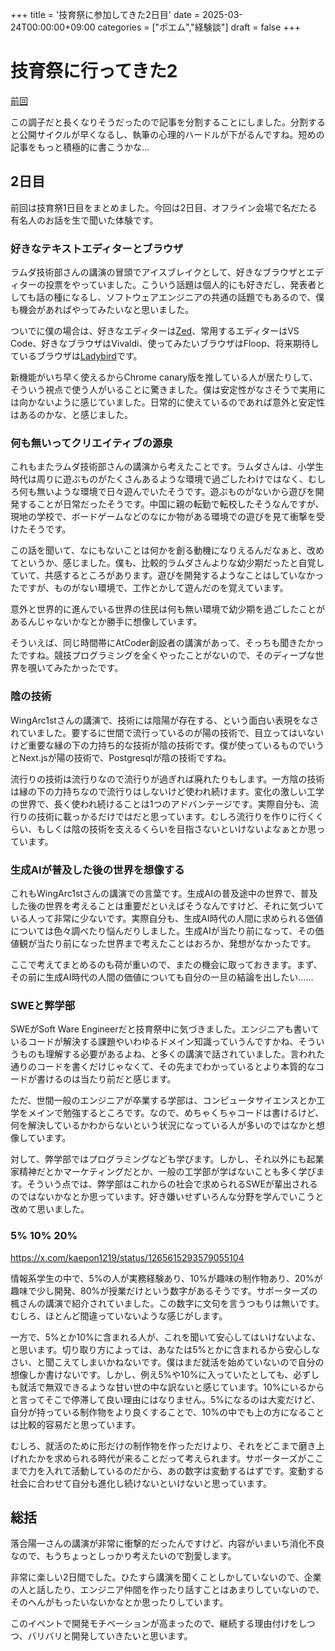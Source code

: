 +++
title = '技育祭に参加してきた2日目'
date = 2025-03-24T00:00:00+09:00
categories = ["ポエム","経験談"]
draft = false
+++

# 技育祭に行ってきた2

[前回](/p/技育祭に参加してきた/)

この調子だと長くなりそうだったので記事を分割することにしました。分割すると公開サイクルが早くなるし、執筆の心理的ハードルが下がるんですね。短めの記事をもっと積極的に書こうかな…

## 2日目

前回は技育祭1日目をまとめました。今回は2日目、オフライン会場で名だたる有名人のお話を生で聞いた体験です。

### 好きなテキストエディターとブラウザ

ラムダ技術部さんの講演の冒頭でアイスブレイクとして、好きなブラウザとエディターの投票をやっていました。こういう話題は個人的にも好きだし、発表者としても話の種になるし、ソフトウェアエンジニアの共通の話題でもあるので、僕も機会があればやってみたいなと思いました。

ついでに僕の場合は、好きなエディターは[Zed](https://zed.dev/)、常用するエディターはVS Code、好きなブラウザはVivaldi、使ってみたいブラウザはFloop、将来期待しているブラウザは[Ladybird](https://ladybird.org/)です。

新機能がいち早く使えるからChrome canary版を推している人が居たりして、そういう視点で使う人がいることに驚きました。僕は安定性がなさそうで実用には向かないように感じていました。日常的に使えているのであれば意外と安定性はあるのかな、と感じました。

### 何も無いってクリエイティブの源泉

これもまたラムダ技術部さんの講演から考えたことです。ラムダさんは、小学生時代は周りに遊ぶものがたくさんあるような環境で過ごしたわけではなく、むしろ何も無いような環境で日々遊んでいたそうです。遊ぶものがないから遊びを開発することが日常だったそうです。中国に親の転勤で転校したそうなんですが、現地の学校で、ボードゲームなどのなにか物がある環境での遊びを見て衝撃を受けたそうです。

この話を聞いて、なにもないことは何かを創る動機になりえるんだなぁと、改めてというか、感じました。僕も、比較的ラムダさんよりな幼少期だったと自覚していて、共感するところがあります。遊びを開発するようなことはしていなかったですが、ものがない環境で、工作とかして遊んだのを覚えています。

意外と世界的に進んでいる世界の住民は何も無い環境で幼少期を過ごしたことがあるんじゃないかなとか勝手に想像しています。

そういえば、同じ時間帯にAtCoder創設者の講演があって、そっちも聞きたかったですね。競技プログラミングを全くやったことがないので、そのディープな世界を覗いてみたかったです。

### 陰の技術

WingArc1stさんの講演で、技術には陰陽が存在する、という面白い表現をなされていました。要するに世間で流行っているのが陽の技術で、目立ってはいないけど重要な縁の下の力持ち的な技術が陰の技術です。僕が使っているものでいうとNext.jsが陽の技術で、Postgresqlが陰の技術ですね。

流行りの技術は流行りなので流行りが過ぎれば廃れたりもします。一方陰の技術は縁の下の力持ちなので流行りはしないけど使われ続けます。変化の激しい工学の世界で、長く使われ続けることは1つのアドバンテージです。実際自分も、流行りの技術に載っかるだけではだと思っています。むしろ流行りを作りに行くくらい、もしくは陰の技術を支えるくらいを目指さないといけないよなぁとか思っています。

### 生成AIが普及した後の世界を想像する

これもWingArc1stさんの講演での言葉です。生成AIの普及途中の世界で、普及した後の世界を考えることは重要だといえばそうなんですけど、それに気づいている人って非常に少ないです。実際自分も、生成AI時代の人間に求められる価値については色々調べたり悩んだりしました。生成AIが当たり前になって、その価値観が当たり前になった世界まで考えたことはおろか、発想がなかったです。

ここで考えてまとめるのも荷が重いので、またの機会に取っておきます。まず、その前に生成AI時代の人間の価値についても自分の一旦の結論を出したい……

### SWEと弊学部

SWEがSoft Ware Engineerだと技育祭中に気づきました。エンジニアも書いているコードが解決する課題やいわゆるドメイン知識っていうんですかね、そういうものも理解する必要があるよね、と多くの講演で話されていました。言われた通りのコードを書くだけじゃなくて、その先までわかっているとより本質的なコードが書けるのは当たり前だと感じます。

ただ、世間一般のエンジニアが卒業する学部は、コンピュータサイエンスとか工学をメインで勉強するところです。なので、めちゃくちゃコードは書けるけど、何を解決しているかわからないという状況になっている人が多いのではなかと想像しています。

対して、弊学部ではプログラミングなども学びます。しかし、それ以外にも起業家精神だとかマーケティングだとか、一般の工学部が学ばないことも多く学びます。そういう点では、弊学部はこれからの社会で求められるSWEが輩出されるのではないかなとか思っています。好き嫌いせずいろんな分野を学んでいこうと改めて思いました。

### 5% 10% 20%

<https://x.com/kaepon1219/status/1265615293579055104>

情報系学生の中で、5%の人が実務経験あり、10%が趣味の制作物あり、20%が趣味で少し開発、80%が授業だけという数字があるそうです。サポーターズの楓さんの講演で紹介されていました。この数字に文句を言うつもりは無いです。むしろ、ほとんど間違っていないような感じがします。

一方で、5%とか10%に含まれる人が、これを聞いて安心してはいけないよな、と思います。切り取り方によっては、あなたは5%とかに含まれるから安心しなさい、と聞こえてしまいかねないです。僕はまだ就活を始めていないので自分の想像しか書けないです。しかし、例え5%や10%に入っていたとしても、必ずしも就活で無双できるような甘い世の中な訳ないと感じています。10%にいるからと言ってそこで停滞して良い理由にはなりません。5%になるのは大変だけど、自分が持っている制作物をより良くすることで、10%の中でも上の方になることは比較的容易だと思っています。

むしろ、就活のために形だけの制作物を作っただけより、それをどこまで磨き上げれたかを求められる時代が来ることだって考えられます。サポーターズがここまで力を入れて活動しているのだから、あの数字は変動するはずです。変動する社会に合わせて自分も進化し続けないといけないと思っています。

## 総括

落合陽一さんの講演が非常に衝撃的だったんですけど、内容がいまいち消化不良なので、もうちょっとしっかり考えたいので割愛します。

非常に楽しい2日間でした。ひたすら講演を聞くことしかしていないので、企業の人と話したり、エンジニア仲間を作ったり話すことはあまりしていないので、そのへんがもったいないかなとか思ったりしています。

このイベントで開発モチベーションが高まったので、継続する理由付けをしつつ、バリバリと開発していきたいと思います。

